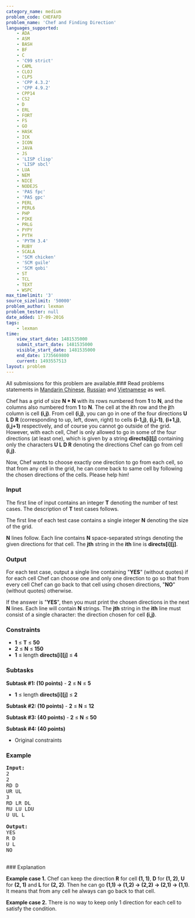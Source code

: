 ```yaml
---
category_name: medium
problem_code: CHEFAFD
problem_name: 'Chef and Finding Direction'
languages_supported:
    - ADA
    - ASM
    - BASH
    - BF
    - C
    - 'C99 strict'
    - CAML
    - CLOJ
    - CLPS
    - 'CPP 4.3.2'
    - 'CPP 4.9.2'
    - CPP14
    - CS2
    - D
    - ERL
    - FORT
    - FS
    - GO
    - HASK
    - ICK
    - ICON
    - JAVA
    - JS
    - 'LISP clisp'
    - 'LISP sbcl'
    - LUA
    - NEM
    - NICE
    - NODEJS
    - 'PAS fpc'
    - 'PAS gpc'
    - PERL
    - PERL6
    - PHP
    - PIKE
    - PRLG
    - PYPY
    - PYTH
    - 'PYTH 3.4'
    - RUBY
    - SCALA
    - 'SCM chicken'
    - 'SCM guile'
    - 'SCM qobi'
    - ST
    - TCL
    - TEXT
    - WSPC
max_timelimit: '3'
source_sizelimit: '50000'
problem_author: lexman
problem_tester: null
date_added: 17-09-2016
tags:
    - lexman
time:
    view_start_date: 1481535000
    submit_start_date: 1481535000
    visible_start_date: 1481535000
    end_date: 1735669800
    current: 1493557513
layout: problem
---
```

All submissions for this problem are available.###  Read problems statements in [Mandarin Chinese](http://www.codechef.com/download/translated/DEC16/mandarin/CHEFAFD.pdf), [Russian](http://www.codechef.com/download/translated/DEC16/russian/CHEFAFD.pdf) and [Vietnamese](http://www.codechef.com/download/translated/DEC16/vietnamese/CHEFAFD.pdf) as well.

Chef has a grid of size **N \* N** with its rows numbered from **1** to **N**, and the columns also numbered from **1** to **N**. The cell at the **i**th row and the **j**th column is cell **(i,j)**. From cell **(i,j)**, you can go in one of the four directions **U L D R** (corresponding to up, left, down, right) to cells **(i-1,j)**, **(i,j-1)**, **(i+1,j)**, **(i,j+1)** respectively, and of course you cannot go outside of the grid. However, with each cell, Chef is only allowed to go in some of the four directions (at least one), which is given by a string **directs\[i\]\[j\]** containing only the characters **U L D R** denoting the directions Chef can go from cell **(i,j)**.

Now, Chef wants to choose exactly one direction to go from each cell, so that from any cell in the grid, he can come back to same cell by following the chosen directions of the cells. Please help him!

### Input

The first line of input contains an integer **T** denoting the number of test cases. The description of **T** test cases follows.

The first line of each test case contains a single integer **N** denoting the size of the grid.

**N** lines follow. Each line contains **N** space-separated strings denoting the given directions for that cell. The **jth** string in the **ith** line is **directs\[i\]\[j\]**.

### Output

For each test case, output a single line containing "**YES**" (without quotes) if for each cell Chef can choose one and only one direction to go so that from every cell Chef can go back to that cell using chosen directions, "**NO**" (without quotes) otherwise.

If the answer is "**YES**", then you must print the chosen directions in the next **N** lines. Each line will contain **N** strings. The **jth** string in the **ith** line must consist of a single character: the direction chosen for cell **(i,j)**.

### Constraints

- **1** ≤ **T** ≤ **50**
- **2** ≤ **N** ≤ **150**
- **1** ≤ length **directs\[i\]\[j\]** ≤ **4**

### Subtasks

 **Subtask #1: (10 points)** - **2** ≤ **N** ≤ **5**
- **1** ≤ length **directs\[i\]\[j\]** ≤ **2**

 **Subtask #2: (10 points)** - **2** ≤ **N** ≤ **12**

 **Subtask #3: (40 points)** - **2** ≤ **N** ≤ **50**

 **Subtask #4: (40 points)**

- Original constraints

### Example

<pre><b>Input:</b>
<tt>2
2
RD D
UR UL
3
RD LR DL
RU LU LDU
U UL L</tt>

<b>Output:</b>
<tt>YES
R D
U L
NO</tt>

</pre>### Explanation

**Example case 1.** Chef can keep the direction **R** for cell **(1, 1)**, **D** for **(1, 2)**, **U** for **(2, 1)** and **L** for **(2, 2)**. Then he can go **(1,1) -> (1,2) -> (2,2) -> (2,1) -> (1,1)**. It means that from any cell he always can go back to that cell.

**Example case 2.** There is no way to keep only 1 direction for each cell to satisfy the condition.
